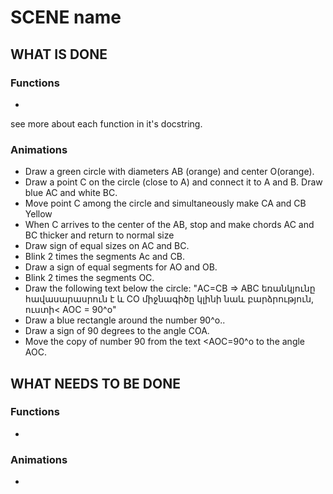 # SCENE name

## WHAT IS DONE

### Functions
- 
see more about each function in it's docstring.

### Animations
- Draw a green circle with diameters AB (orange) and center O(orange).
- Draw a point C on the circle (close to A) and connect it to A and B. Draw blue AC and white BC.
- Move point C among the circle and simultaneously make CA and CB Yellow 
- When C arrives to the center of the AB, stop and make chords AC and BC thicker and return to normal size
- Draw sign of equal sizes on AC and BC.
- Blink 2 times the segments Ac and CB.
- Draw a sign of equal segments for AO and OB.
- Blink 2 times the segments OC.
- Draw the following text below the circle: "АC=CB => ABC եռանկյունը հավասարասրուն է և CO միջնագիծը կլինի նաև բարձրություն, ուստի< АОC = 90^o"
- Draw a blue rectangle around the number 90^o..
- Draw a sign of 90 degrees to the angle COA.
- Move the copy of number 90 from the text <AOC=90^o to the angle AOC.

## WHAT NEEDS TO BE DONE

### Functions
- 

### Animations
- 
